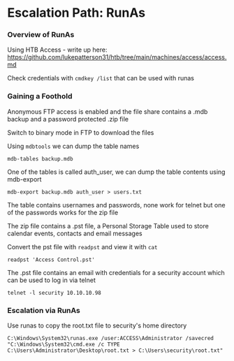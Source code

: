 # Escalation Path: RunAs

### Overview of RunAs

Using HTB Access - write up here: https://github.com/lukepatterson31/htb/tree/main/machines/access/access.md

Check credentials with `cmdkey /list` that can be used with runas

### Gaining a Foothold

Anonymous FTP access is enabled and the file share contains a .mdb backup and a password protected .zip file

Switch to binary mode in FTP to download the files

Using `mdbtools` we can dump the table names 

`mdb-tables backup.mdb`

One of the tables is called auth_user, we can dump the table contents using mdb-export

`mdb-export backup.mdb auth_user > users.txt`

The table contains usernames and passwords, none work for telnet but one of the passwords works for the zip 
file

The zip file contains a .pst file, a Personal Storage Table used to store calendar events, contacts and email 
messages

Convert the pst file with `readpst` and view it with `cat`

`readpst 'Access Control.pst'`

The .pst file contains an email with credentials for a security account which can be used to log in via telnet

`telnet -l security 10.10.10.98`

### Escalation via RunAs

Use runas to copy the root.txt file to security's home directory

`C:\Windows\System32\runas.exe /user:ACCESS\Administrator /savecred "C:\Windows\System32\cmd.exe /c TYPE C:\Users\Administrator\Desktop\root.txt > C:\Users\security\root.txt"`
